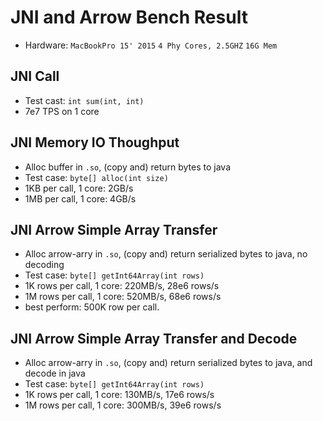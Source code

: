 # JNI and Arrow Bench Result
* Hardware: `MacBookPro 15' 2015` `4 Phy Cores, 2.5GHZ` `16G Mem`

## JNI Call
* Test cast: `int sum(int, int)`
* 7e7 TPS on 1 core

## JNI Memory IO Thoughput
* Alloc buffer in `.so`, (copy and) return bytes to java
* Test case: `byte[] alloc(int size)`
* 1KB per call, 1 core: 2GB/s
* 1MB per call, 1 core: 4GB/s

## JNI Arrow Simple Array Transfer
* Alloc arrow-arry in `.so`, (copy and) return serialized bytes to java, no decoding
* Test case: `byte[] getInt64Array(int rows)`
* 1K rows per call, 1 core: 220MB/s, 28e6 rows/s
* 1M rows per call, 1 core: 520MB/s, 68e6 rows/s
* best perform: 500K row per call.

## JNI Arrow Simple Array Transfer and Decode
* Alloc arrow-arry in `.so`, (copy and) return serialized bytes to java, and decode in java
* Test case: `byte[] getInt64Array(int rows)`
* 1K rows per call, 1 core: 130MB/s, 17e6 rows/s
* 1M rows per call, 1 core: 300MB/s, 39e6 rows/s
